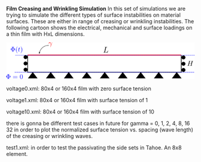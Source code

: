 <B>Film Creasing and Wrinkling Simulation</B>
In this set of simulations we are trying to simulate the different types of surface instabilities on material surfaces. These are either in range of creasing or wrinkling instabilities. The following cartoon shows the electrical, mechanical and surface loadings on a thin film with HxL dimensions. 

![Alt text](https://github.com/samanseifi/tahoe-inputs/blob/master/film/figs/model.png)

voltage0.xml: 80x4 or 160x4 film with zero surface tension

voltage1.xml: 80x4 or 160x4 film with surface tension of 1

voltage10.xml: 80x4 or 160x4 film with surface tension of 10

there is gonna be different test cases in future for gamma = 0, 1, 2, 4, 8, 16 32 in order to plot the normalized surface tension vs. spacing (wave length) of the creasing or wrinkling waves.

test1.xml: in order to test the passivating the side sets in Tahoe. An 8x8 element.

